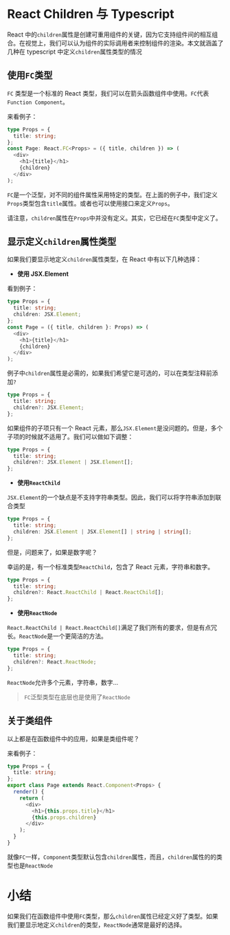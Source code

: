 <!--
 * @Author: tkiddo
 * @Date: 2021-01-04 13:46:41
 * @LastEditors: tkiddo
 * @LastEditTime: 2021-01-04 14:30:01
 * @Description:
-->

# React Children 与 Typescript

React 中的`children`属性是创建可重用组件的关键，因为它支持组件间的相互组合。在视觉上，我们可以认为组件的实际调用者来控制组件的渲染。本文就涵盖了几种在 typescript 中定义`children`属性类型的情况

## 使用`FC`类型

`FC` 类型是一个标准的 React 类型，我们可以在箭头函数组件中使用。`FC`代表`Function Component`。

来看例子：

```ts
type Props = {
  title: string;
};
const Page: React.FC<Props> = ({ title, children }) => (
  <div>
    <h1>{title}</h1>
    {children}
  </div>
);
```

`FC`是一个泛型，对不同的组件属性采用特定的类型。在上面的例子中，我们定义`Props`类型包含`title`属性。或者也可以使用接口来定义`Props`。

请注意，`children`属性在`Props`中并没有定义。其实，它已经在`FC`类型中定义了。

## 显示定义`children`属性类型

如果我们要显示地定义`children`属性类型，在 React 中有以下几种选择：

- **使用 JSX.Element**

看到例子：

```ts
type Props = {
  title: string;
  children: JSX.Element;
};
const Page = ({ title, children }: Props) => (
  <div>
    <h1>{title}</h1>
    {children}
  </div>
);
```

例子中`children`属性是必需的，如果我们希望它是可选的，可以在类型注释前添加`?`

```ts
type Props = {
  title: string;
  children?: JSX.Element;
};
```

如果组件的子项只有一个 React 元素，那么`JSX.Element`是没问题的。但是，多个子项的时候就不适用了。我们可以做如下调整：

```ts
type Props = {
  title: string;
  children?: JSX.Element | JSX.Element[];
};
```

- **使用`ReactChild`**

`JSX.Element`的一个缺点是不支持字符串类型。因此，我们可以将字符串添加到联合类型

```ts
type Props = {
  title: string;
  children: JSX.Element | JSX.Element[] | string | string[];
};
```

但是，问题来了，如果是数字呢？

幸运的是，有一个标准类型`ReactChild`，包含了 React 元素，字符串和数字。

```ts
type Props = {
  title: string;
  children?: React.ReactChild | React.ReactChild[];
};
```

- **使用`ReactNode`**

`React.ReactChild | React.ReactChild[]`满足了我们所有的要求，但是有点冗长。`ReactNode`是一个更简洁的方法。

```ts
type Props = {
  title: string;
  children?: React.ReactNode;
};
```

`ReactNode`允许多个元素，字符串，数字...

> `FC`泛型类型在底层也是使用了`ReactNode`

## 关于类组件

以上都是在函数组件中的应用，如果是类组件呢？

来看例子：

```ts
type Props = {
  title: string;
};
export class Page extends React.Component<Props> {
  render() {
    return (
      <div>
        <h1>{this.props.title}</h1>
        {this.props.children}
      </div>
    );
  }
}
```

就像`FC`一样，`Component`类型默认包含`children`属性，而且，`children`属性的的类型也是`ReactNode`

# 小结

如果我们在函数组件中使用`FC`类型，那么`children`属性已经定义好了类型。如果我们要显示地定义`children`的类型，`ReactNode`通常是最好的选择。
